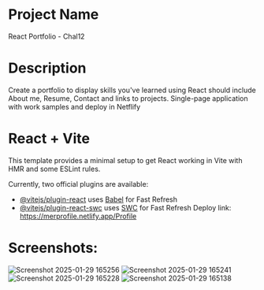 # Project Name
React Portfolio - Chal12



# Description
Create a portfolio to display skills you've learned using React
should include About me, Resume, Contact and links to projects.
Single-page application with work samples and deploy in Netflify



# React + Vite

This template provides a minimal setup to get React working in Vite with HMR and some ESLint rules.

Currently, two official plugins are available:

- [@vitejs/plugin-react](https://github.com/vitejs/vite-plugin-react/blob/main/packages/plugin-react/README.md) uses [Babel](https://babeljs.io/) for Fast Refresh
- [@vitejs/plugin-react-swc](https://github.com/vitejs/vite-plugin-react-swc) uses [SWC](https://swc.rs/) for Fast Refresh
Deploy link: https://merprofile.netlify.app/Profile
# Screenshots:
![Screenshot 2025-01-29 165256](https://github.com/user-attachments/assets/6961d971-0bb1-475c-bdae-364970497421)
![Screenshot 2025-01-29 165241](https://github.com/user-attachments/assets/984b0ab7-a1f4-4bf8-84bf-5a4a890859d6)
![Screenshot 2025-01-29 165228](https://github.com/user-attachments/assets/1eaefa5a-9942-4500-85cb-69c84796e90b)
![Screenshot 2025-01-29 165138](https://github.com/user-attachments/assets/bfdf3556-4060-402f-bc8c-6c9d23ab80e0)
